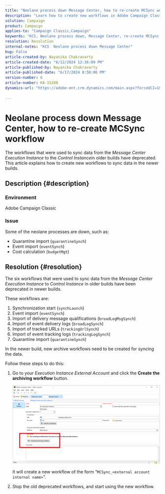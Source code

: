 ```yaml
---
title: "Neolane process down Message Center, how to re-create MCSync workflow"
description: "Learn how to create new workflows in Adobe Campaign Classic to sync data from Message Center Execution Instance to Control Instancein for newer builds."
solution: Campaign
product: Campaign
applies-to: "Campaign Classic,Campaign"
keywords: "KCS, Neolane process down, Message Center, re-create MCSync workflow, Adobe Campaign, Adobe Campaign Classic"
resolution: Resolution
internal-notes: "KCS  Neolane process down Message Center"
bug: False
article-created-by: Nayanika Chakravarty
article-created-date: "6/12/2024 12:36:09 PM"
article-published-by: Nayanika Chakravarty
article-published-date: "6/17/2024 8:50:06 PM"
version-number: 6
article-number: KA-15280
dynamics-url: "https://adobe-ent.crm.dynamics.com/main.aspx?forceUCI=1&pagetype=entityrecord&etn=knowledgearticle&id=99d42855-b828-ef11-840b-6045bd0065b6"

---
```

# Neolane process down Message Center, how to re-create MCSync workflow


The workflows that were used to sync data from the *Message Center Execution Instance* to the *Control Instance*in older builds have deprecated. This article explains how to create new workflows to sync data in the newer builds.

## Description {#description}


### <b>Environment</b>

Adobe Campaign Classic

### <b>Issue</b>

Some of the neolane processes are down, such as:

- Quarantine import (`quarantineSynch`)
- Event import (`eventSynch`)
- Cost calculation (`budgetMgt`)





## Resolution {#resolution}


The six workflows that were used to sync data from the *Message Center Execution Instance* to *Control Instance* in older builds have been deprecated in newer builds.

These workflows are:

1. Synchronization start (`synchLaunch`)
2. Event import (`eventSynch`)
3. Import of delivery message qualifications (`broadLogMsgSynch`)
4. Import of event delivery logs (`broadLogSynch`)
5. Import of tracked URLs (`trackingUrlSynch`)
6. Import of event tracking logs (`trackingLogSynch`)
7. Quarantine import (`quarantineSynch`)


In the newer build, new archive workflows need to be created for syncing the data.

Follow these steps to do this:

1. Go to your *Execution Instance External Account* and click the <b>Create the archiving workflow</b> button. 

    
    ![](assets/903aa197-e92c-ef11-840b-000d3a34c086.png)
    


    It will create a new workflow of the form “`MCSync_<external account internal name>`”.
2. Stop the old deprecated workflows, and start using the new workflow.
